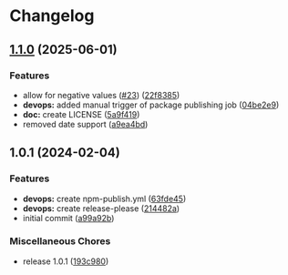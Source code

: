 # Changelog

## [1.1.0](https://github.com/nico-i/commitlint-plugin-spend/compare/v1.0.1...v1.1.0) (2025-06-01)


### Features

* allow for negative values ([#23](https://github.com/nico-i/commitlint-plugin-spend/issues/23)) ([22f8385](https://github.com/nico-i/commitlint-plugin-spend/commit/22f8385e1346a4d0bdfc33b3650770ce3fd571ad))
* **devops:** added manual trigger of package publishing job ([04be2e9](https://github.com/nico-i/commitlint-plugin-spend/commit/04be2e92de764d1eebbbeb7080c55050474a62f1))
* **doc:** create LICENSE ([5a9f419](https://github.com/nico-i/commitlint-plugin-spend/commit/5a9f419e40ea9fd9d75c50c09378a5ece9d16c22))
* removed date support ([a9ea4bd](https://github.com/nico-i/commitlint-plugin-spend/commit/a9ea4bdc4e0e5e92e60bcc7106dab811b1dbbbf4))

## 1.0.1 (2024-02-04)


### Features

* **devops:** create npm-publish.yml ([63fde45](https://github.com/nico-i/commitlint-plugin-spend/commit/63fde45b4ca1b290fadffd2994d16356385b3c68))
* **devops:** create release-please ([214482a](https://github.com/nico-i/commitlint-plugin-spend/commit/214482a452a772542901f2fd37ef4666dcf2cee8))
* initial commit ([a99a92b](https://github.com/nico-i/commitlint-plugin-spend/commit/a99a92be1a9dda44ccc9139b4bd6250fed4b18ac))


### Miscellaneous Chores

* release 1.0.1 ([193c980](https://github.com/nico-i/commitlint-plugin-spend/commit/193c98067e20d11886d92e0e3e543d14cfb11b7c))
